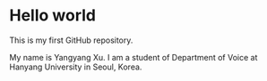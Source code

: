 # Hello world
This is my first GitHub repository.

My name is Yangyang Xu. I am a student of Department of Voice at Hanyang University in Seoul, Korea.
